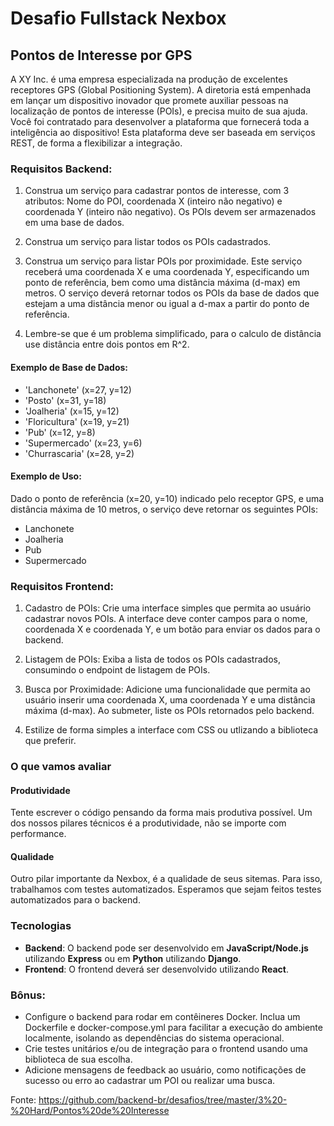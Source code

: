 # Desafio Fullstack Nexbox
## Pontos de Interesse por GPS

A XY Inc. é uma empresa especializada na produção de excelentes receptores GPS (Global Positioning System).
A diretoria está empenhada em lançar um dispositivo inovador que promete auxiliar pessoas na localização de pontos de interesse (POIs), e precisa muito de sua ajuda.
Você foi contratado para desenvolver a plataforma que fornecerá toda a inteligência ao dispositivo! Esta plataforma deve ser baseada em serviços REST, de forma a flexibilizar a integração.

### Requisitos Backend:

1. Construa um serviço para cadastrar pontos de interesse, com 3 atributos: Nome do POI, coordenada X (inteiro não negativo) e coordenada Y (inteiro não negativo). Os POIs devem ser armazenados em uma base de dados.

2. Construa um serviço para listar todos os POIs cadastrados.

3. Construa um serviço para listar POIs por proximidade. Este serviço receberá uma coordenada X e uma coordenada Y, especificando um ponto de referência, bem como uma distância máxima (d-max) em metros. O serviço deverá retornar todos os POIs da base de dados que estejam a uma distância menor ou igual a d-max a partir do ponto de referência.

4. Lembre-se que é um problema simplificado, para o calculo de distância use distância entre dois pontos em R^2.

#### Exemplo de Base de Dados:

- 'Lanchonete' (x=27, y=12)
- 'Posto' (x=31, y=18)
- 'Joalheria' (x=15, y=12)
- 'Floricultura' (x=19, y=21)
- 'Pub' (x=12, y=8)
- 'Supermercado' (x=23, y=6)
- 'Churrascaria' (x=28, y=2)

#### Exemplo de Uso:
Dado o ponto de referência (x=20, y=10) indicado pelo receptor GPS, e uma distância máxima de 10 metros, o serviço deve retornar os seguintes POIs:

 - Lanchonete
 - Joalheria
 - Pub
 - Supermercado

### Requisitos Frontend:

1. Cadastro de POIs: Crie uma interface simples que permita ao usuário cadastrar novos POIs. A interface deve conter campos para o nome, coordenada X e coordenada Y, e um botão para enviar os dados para o backend.

2. Listagem de POIs: Exiba a lista de todos os POIs cadastrados, consumindo o endpoint de listagem de POIs.

3. Busca por Proximidade: Adicione uma funcionalidade que permita ao usuário inserir uma coordenada X, uma coordenada Y e uma distância máxima (d-max). Ao submeter, liste os POIs retornados pelo backend.

4. Estilize de forma simples a interface com CSS ou utlizando a biblioteca que preferir.

### O que vamos avaliar

#### Produtividade
Tente escrever o código pensando da forma mais produtiva possível. Um dos nossos pilares técnicos é a produtividade, não se importe com performance.

#### Qualidade
Outro pilar importante da Nexbox, é a qualidade de seus sitemas. Para isso, trabalhamos com testes automatizados. Esperamos que sejam feitos testes automatizados para o backend.

### Tecnologias
- **Backend**: O backend pode ser desenvolvido em **JavaScript/Node.js** utilizando **Express** ou em **Python** utilizando **Django**.
- **Frontend**: O frontend deverá ser desenvolvido utilizando **React**.
  
### Bônus:
- Configure o backend para rodar em contêineres Docker. Inclua um Dockerfile e docker-compose.yml para facilitar a execução do ambiente localmente, isolando as dependências do sistema operacional.
- Crie testes unitários e/ou de integração para o frontend usando uma biblioteca de sua escolha.
- Adicione mensagens de feedback ao usuário, como notificações de sucesso ou erro ao cadastrar um POI ou realizar uma busca.

Fonte: https://github.com/backend-br/desafios/tree/master/3%20-%20Hard/Pontos%20de%20Interesse
